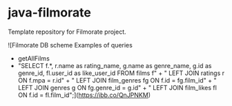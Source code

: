 # java-filmorate
Template repository for Filmorate project.

![Filmorate DB scheme
Examples of queries
- getAllFilms
- "SELECT f.*, r.name as rating_name, g.name as genre_name, g.id as genre_id, fl.user_id as like_user_id FROM films f" +
                " LEFT JOIN ratings r ON f.mpa = r.id" +
                " LEFT JOIN film_genres fg ON f.id = fg.film_id" +
                " LEFT JOIN genres g ON fg.genre_id = g.id" +
                " LEFT JOIN film_likes fl ON f.id = fl.film_id";](https://ibb.co/QnJPNKM)
